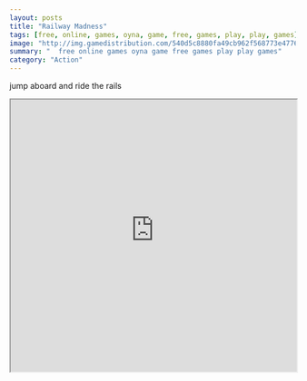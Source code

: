 ```yaml
---
layout: posts
title: "Railway Madness"
tags: [free, online, games, oyna, game, free, games, play, play, games]
image: "http://img.gamedistribution.com/540d5c8880fa49cb962f568773e4776c.jpg"
summary: "  free online games oyna game free games play play games"
category: "Action"
---
```


jump aboard and ride the rails

<iframe width="100%" height="480px;" src="http://flash.gamedistribution.com?game=540d5c8880fa49cb962f568773e4776c"></iframe>